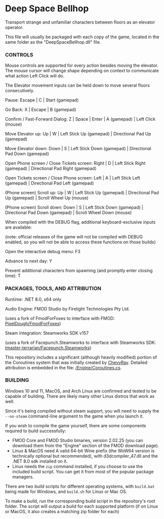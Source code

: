 # Deep Space Bellhop
Transport strange and unfamiliar characters between floors as an elevator operator.

This file will usually be packaged with each copy of the game, located in the same folder as the "DeepSpaceBellhop.dll" file.

### CONTROLS
Mouse controls are supported for every action besides moving the elevator. The mouse cursor will change shape depending on context to communicate what action Left Click will do.

The Elevator movement inputs can be held down to move several floors consecutively.

Pause:
Escape | C | Start (gamepad)

Go Back:
X | Escape | B (gamepad)

Confirm / Fast-Forward Dialog:
Z | Space | Enter | A (gamepad) | Left Click (mouse)

Move Elevator up:
Up | W | Left Stick Up (gamepad) | Directional Pad Up (gamepad)

Move Elevator down:
Down | S | Left Stick Down (gamepad) | Directional Pad Down (gamepad)

Open Phone screen / Close Tickets screen:
Right | D | Left Stick Right (gamepad) | Directional Pad Right (gamepad)

Open Tickets screen / Close Phone screen:
Left | A | Left Stick Left (gamepad) | Directional Pad Left (gamepad)

(Phone screen) Scroll up:
Up | W | Left Stick Up (gamepad) | Directional Pad Up (gamepad) | Scroll Wheel Up (mouse)

(Phone screen) Scroll down:
Down | S | Left Stick Down (gamepad) | Directional Pad Down (gamepad) | Scroll Wheel Down (mouse)

When compiled with the DEBUG flag, additional keyboard-exclusive inputs are available:

  (note: official releases of the game will not be compiled with DEBUG enabled, so you will not be able to access these functions on those builds)

  Open the interactive debug menu: F3

  Advance to next day: Y

  Prevent additional characters from spawning (and promptly enter closing time): T

### PACKAGES, TOOLS, AND ATTRIBUTION
Runtime: .NET 8.0, x64 only

Audio Engine: FMOD Studio by Firelight Technologies Pty Ltd.

(uses a fork of FmodForFoxes to interface with FMOD: [PixelDough/FmodForFoxes](https://github.com/PixelDough/FmodForFoxes/tree/mac-support))

Steam integration: Steamworks SDK v157

(uses a fork of Facepunch.Steamworks to interface with Steamworks SDK: [tmaster-terrarian/Facepunch.Steamworks](https://github.com/tmaster-terrarian/Facepunch.Steamworks))

This repository includes a significant (although heavily modified) portion of the Coroutines system that was initially created by [ChevyRay](https://github.com/ChevyRay). Detailed attribution is embedded in the file: [/Engine/Coroutines.cs](https://raw.githubusercontent.com/PixelDough/ElevatorGame/refs/heads/main/Engine/Coroutines.cs).

### BUILDING
Windows 10 and 11, MacOS, and Arch Linux are confirmed and tested to be capable of building. There are likely many other Linux distros that work as well.

Since it's being compiled without steam support, you will need to supply the `--no-steam` command-line argument to the game when you launch it.

If you wish to compile the game yourself, there are some components required to build successfully:
- FMOD Core and FMOD Studio binaries, version 2.02.25 (you can download them from the "Engine" section of the FMOD download page).
- Linux & MacOS need A valid 64-bit Wine prefix (the WoW64 version is technically optional but recommended), with d3dcompiler_47.dll and the .NET 8.0 sdk installed on it.
- Linux needs the `zip` command installed, if you choose to use the included build script. You can get it from most of the popular package managers.

There are two build scripts for different operating systems, with `build.bat` being made for Windows, and `build.sh` for Linux or Mac OS.

To make a build, run the corresponding build script in the repository's root folder. The script will output a build for each supported platform (if on Linux or MacOS, it also creates a matching zip folder for each)
